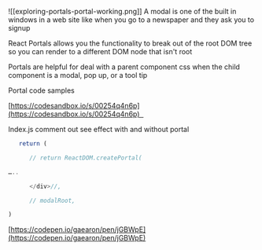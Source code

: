 ![[exploring-portals-portal-working.png]]
A modal is one of the built in windows in a web site like when you go to a newspaper and they ask you to signup 

React Portals allows you the functionality to break out of the root DOM tree so you can render to a different DOM node that isn't root  

Portals are helpful for deal with a parent component css when the child component is a modal, pop up, or a tool tip 

Portal code samples 

[https://codesandbox.io/s/00254q4n6p](https://codesandbox.io/s/00254q4n6p)  

Index.js comment out see effect with and without portal  
```javascript
   return ( 

      // return ReactDOM.createPortal( 

….. 

      </div>//, 

      // modalRoot, 

) 
```

[https://codepen.io/gaearon/pen/jGBWpE](https://codepen.io/gaearon/pen/jGBWpE)